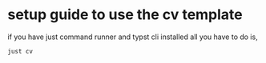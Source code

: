 # setup guide to use the cv template

if you have just command runner and typst cli installed all you have to do is,

```bash
just cv
```
